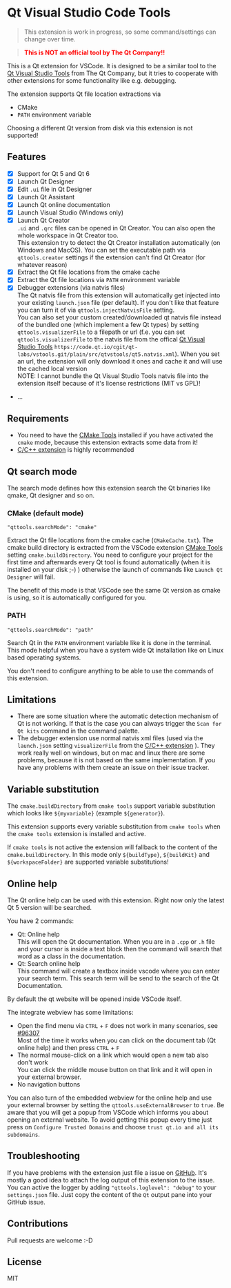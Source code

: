# Qt Visual Studio Code Tools

> This extension is work in progress, so some command/settings can change over time.

> <span style="color:red; font-weight:bold;">This is NOT an official tool by The Qt Company!!</span>

This is a Qt extension for VSCode. It is designed to be a similar tool to the [Qt Visual Studio Tools](https://marketplace.visualstudio.com/items?itemName=TheQtCompany.QtVisualStudioTools-19123) from The Qt Company, but it tries to cooperate with other extensions for some functionality like e.g. debugging.

The extension supports Qt file location extractions via
* CMake
* `PATH` environment variable

Choosing a different Qt version from disk via this extension is not supported!

## Features

* [x] Support for Qt 5 and Qt 6
* [x] Launch Qt Designer
* [x] Edit `.ui` file in Qt Designer
* [x] Launch Qt Assistant
* [x] Launch Qt online documentation
* [x] Launch Visual Studio (Windows only)
* [x] Launch Qt Creator<br>
  `.ui` and `.qrc` files can be opened in Qt Creator. You can also open the whole workspace in Qt Creator too.<br>
  This extension try to detect the Qt Creator installation automatically (on Windows and MacOS). You can set the executable path via `qttools.creator` settings if the extension can't find Qt Creator (for whatever reason)
* [x] Extract the Qt file locations from the cmake cache
* [x] Extract the Qt file locations via `PATH` environment variable
* [x] Debugger extensions (via natvis files)<br>
  The Qt natvis file from this extension will automatically get injected into your existing `launch.json` file (per default). If you don't like that feature you can turn it of via `qttools.injectNatvisFile` setting.<br>
  You can also set your custom created/downloaded qt natvis file instead of the bundled one (which implement a few Qt types) by setting `qttools.visualizerFile` to a filepath or url (f.e. you can set `qttools.visualizerFile` to the natvis file from the offical [Qt Visual Studio Tools](https://code.qt.io/cgit/qt-labs/vstools.git/tree/src/qtvstools/qt5.natvis.xml) `https://code.qt.io/cgit/qt-labs/vstools.git/plain/src/qtvstools/qt5.natvis.xml`). When you set an url, the extension will only download it ones and cache it and will use the cached local version<br>
  NOTE: I cannot bundle the Qt Visual Studio Tools natvis file into the extension itself because of it's license restrictions (MIT vs GPL)!
* ...

## Requirements

* You need to have the [CMake Tools](https://marketplace.visualstudio.com/items?itemName=ms-vscode.cmake-tools) installed if you have activated the `cmake` mode, because this extension extracts some data from it!
* [C/C++ extension](https://marketplace.visualstudio.com/items?itemName=ms-vscode.cpptools) is highly recommended

## Qt search mode
The search mode defines how this extension search the Qt binaries like qmake, Qt designer and so on.

### CMake (default mode)
`"qttools.searchMode": "cmake"`

Extract the Qt file locations from the cmake cache (`CMakeCache.txt`). The cmake build directory is extracted from the VSCode extension [CMake Tools](https://marketplace.visualstudio.com/items?itemName=ms-vscode.cmake-tools) setting `cmake.buildDirectory`.
You need to configure your project for the first time and afterwards every Qt tool is found automatically (when it is installed on your disk ;-) ) otherwise the launch of commands like `Launch Qt Designer` will fail.

The benefit of this mode is that VSCode see the same Qt version as cmake is using, so it is automatically configured for you.

### PATH
`"qttools.searchMode": "path"`

Search Qt in the `PATH` environment variable like it is done in the terminal. This mode helpful when you have a system wide Qt installation like on Linux based operating systems.

You don't need to configure anything to be able to use the commands of this extension.

## Limitations

* There are some situation where the automatic detection mechanism of Qt is not working. If that is the case you can always trigger the `Scan for Qt kits` command in the command palette.
* The debugger extension use normal natvis xml files (used via the `launch.json` setting `visualizerFile` from the [C/C++ extension](https://marketplace.visualstudio.com/items?itemName=ms-vscode.cpptools) ). They work really well on windows, but on mac and linux there are some problems, because it is not based on the same implementation. If you have any problems with them create an issue on their issue tracker.

## Variable substitution

The `cmake.buildDirectory` from `cmake tools` support variable substitution which looks like `${myvariable}` (example `${generator}`).

This extension supports every variable substitution from `cmake tools` when the `cmake tools` extension is installed and active.

If `cmake tools` is not active the extension will fallback to the content of the `cmake.buildDirectory`. In this mode only `${buildType}`, `${buildKit}` and `${workspaceFolder}` are supported variable substitutions!

## Online help

The Qt online help can be used with this extension. Right now only the latest Qt 5 version will be searched.

You  have 2 commands:

* Qt: Online help  
  This will open the Qt documentation. When you are in a `.cpp` or `.h` file and your cursor is inside a text block then the command will search that word as a class in the documentation.
* Qt: Search online help  
  This command will create a textbox inside vscode where you can enter your search term. This search term will be send to the search of the Qt Documentation.

By default the qt website will be opened inside VSCode itself.

The integrate webview has some limitations:

* Open the find menu via `CTRL` + `F` does not work in many scenarios, see [#96307](https://github.com/microsoft/vscode/issues/96307)  
  Most of the time it works when you can click on the document tab (Qt online help) and then press `CTRL` + `F`
* The normal mouse-click on a link which would open a new tab also don't work  
  You can click the middle mouse button on that link and it will open in your external browser.
* No navigation buttons

You can also turn of the embedded webview for the online help and use your external browser by setting the `qttools.useExternalBrowser` to `true`. Be aware that you will get a popup from VSCode which informs you about opening an external website. To avoid getting this popup every time just press on `Configure Trusted Domains` and choose `trust qt.io and all its subdomains`.

## Troubleshooting

If you have problems with the extension just file a issue on [GitHub](https://github.com/tonka3000/vscode-qt-tools/issues). It's mostly a good idea to attach the log output of this extension to the issue. You can active the logger by adding `"qttools.loglevel": "debug"` to your `settings.json` file. Just copy the content of the `Qt` output pane into your GitHub issue.

## Contributions

Pull requests are welcome :-D

## License

MIT
